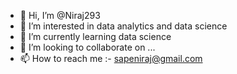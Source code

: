 - 👋 Hi, I’m @Niraj293
- 👀 I’m interested in data analytics and data science  
- 🌱 I’m currently learning data science
- 💞️ I’m looking to collaborate on ...
- 📫 How to reach me :- sapeniraj@gmail.com

<!---
Niraj293/Niraj293 is a ✨ special ✨ repository because its `README.md` (this file) appears on your GitHub profile.
You can click the Preview link to take a look at your changes.
--->
